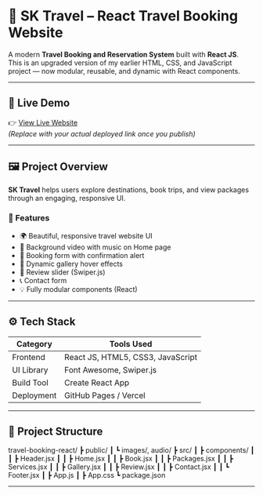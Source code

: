 # 🧳 SK Travel – React Travel Booking Website

A modern **Travel Booking and Reservation System** built with **React JS**.  
This is an upgraded version of my earlier HTML, CSS, and JavaScript project — now modular, reusable, and dynamic with React components.

---

## 🚀 Live Demo
👉 [View Live Website](https://jamjamkusuma16.github.io/travel-booking-react/)  
*(Replace with your actual deployed link once you publish)*

---

## 🖼️ Project Overview

**SK Travel** helps users explore destinations, book trips, and view packages through an engaging, responsive UI.

### 🧩 Features
- 🌍 Beautiful, responsive travel website UI  
- 🎥 Background video with music on Home page  
- 🧾 Booking form with confirmation alert  
- 📸 Dynamic gallery hover effects  
- 💬 Review slider (Swiper.js)  
- 📞 Contact form  
- 💡 Fully modular components (React)

---

## ⚙️ Tech Stack
| Category | Tools Used |
|-----------|-------------|
| Frontend | React JS, HTML5, CSS3, JavaScript |
| UI Library | Font Awesome, Swiper.js |
| Build Tool | Create React App |
| Deployment | GitHub Pages / Vercel |

---

## 📂 Project Structure

travel-booking-react/
┣ public/
┃ ┗ images/, audio/
┣ src/
┃ ┣ components/
┃ ┃ ┣ Header.jsx
┃ ┃ ┣ Home.jsx
┃ ┃ ┣ Book.jsx
┃ ┃ ┣ Packages.jsx
┃ ┃ ┣ Services.jsx
┃ ┃ ┣ Gallery.jsx
┃ ┃ ┣ Review.jsx
┃ ┃ ┣ Contact.jsx
┃ ┃ ┗ Footer.jsx
┃ ┣ App.js
┃ ┣ App.css
┗ package.json


---


